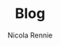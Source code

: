 ---
author: Nicola Rennie
cascade:
  author: Nicola Rennie
  show_author_byline: false
  show_comments: true
  show_post_date: true
  sidebar: 
    show_sidebar_adunit: false
    text_link_label: View recent posts
    text_link_url: /blog/
description: ""
layout: list
show_author_byline: true
show_post_date: true
show_post_thumbnail: true
images:
- sidebar-listing.jpg
sidebar:
  author: Nicola Rennie
  description: ""
  show_sidebar_adunit: false
  title: A Sidebar for Your Thoughts
title: Blog
---